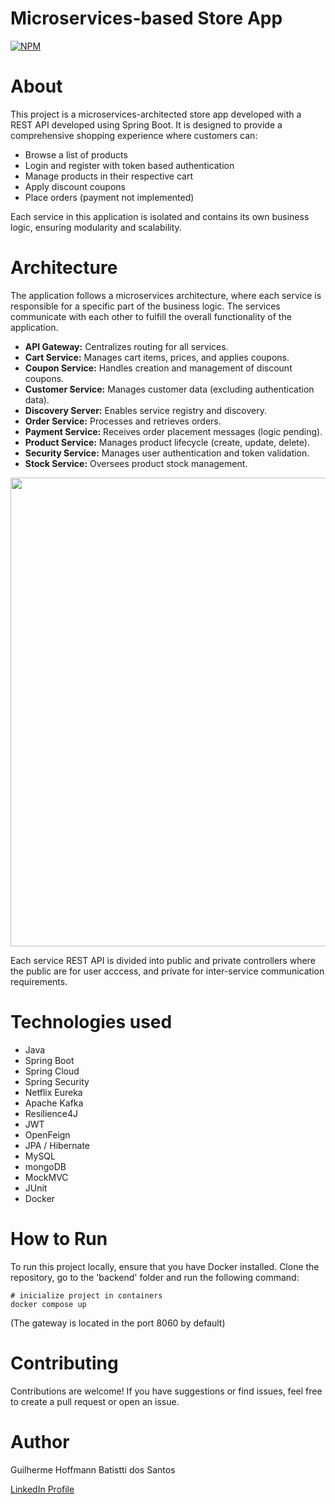 # Microservices-based Store App
[![NPM](https://img.shields.io/npm/l/react)](https://github.com/hoffmann-g/shopping-app/blob/main/LICENSE)

# About
This project is a microservices-architected store app developed with a REST API developed using Spring Boot. It is designed to provide a comprehensive shopping experience where customers can:
- Browse a list of products
- Login and register with token based authentication
- Manage products in their respective cart
- Apply discount coupons
- Place orders (payment not implemented)

Each service in this application is isolated and contains its own business logic, ensuring modularity and scalability.

# Architecture
The application follows a microservices architecture, where each service is responsible for a specific part of the business logic. The services communicate with each other to fulfill the overall functionality of the application.

- **API Gateway:** Centralizes routing for all services.
- **Cart Service:** Manages cart items, prices, and applies coupons.
- **Coupon Service:** Handles creation and management of discount coupons.
- **Customer Service:** Manages customer data (excluding authentication data).
- **Discovery Server:** Enables service registry and discovery.
- **Order Service:** Processes and retrieves orders.
- **Payment Service:** Receives order placement messages (logic pending).
- **Product Service:** Manages product lifecycle (create, update, delete).
- **Security Service:** Manages user authentication and token validation.
- **Stock Service:** Oversees product stock management.

<img src="https://github.com/user-attachments/assets/64f24408-180e-47c9-9fc1-7d22abb4f575" width="750">

Each service REST API is divided into public and private controllers where the public are for user acccess, and private for inter-service communication requirements.

# Technologies used
- Java
- Spring Boot
- Spring Cloud
- Spring Security
- Netflix Eureka
- Apache Kafka
- Resilience4J
- JWT
- OpenFeign
- JPA / Hibernate
- MySQL
- mongoDB
- MockMVC
- JUnit
- Docker

# How to Run
To run this project locally, ensure that you have Docker installed. Clone the repository, go to the 'backend' folder and run the following command:

```
# inicialize project in containers
docker compose up
```
(The gateway is located in the port 8060 by default)

# Contributing
Contributions are welcome! If you have suggestions or find issues, feel free to create a pull request or open an issue.

# Author
Guilherme Hoffmann Batistti dos Santos

[LinkedIn Profile](https://www.linkedin.com/in/hoffmann-g/)
